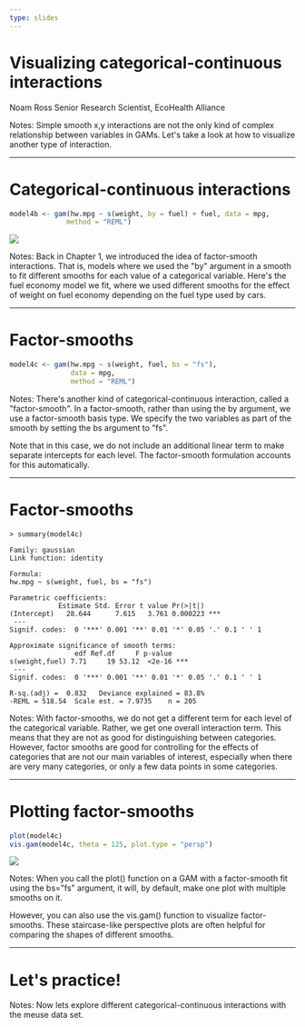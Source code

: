 ```yaml
---
type: slides
---
```


# Visualizing categorical-continuous interactions

Noam Ross
Senior Research Scientist, EcoHealth Alliance

Notes: Simple smooth x,y interactions are not the only kind of complex relationship between variables in GAMs. Let's take a look at how to visualize another type of interaction.

---

# Categorical-continuous interactions

```r
model4b <- gam(hw.mpg ~ s(weight, by = fuel) + fuel, data = mpg,
              method = "REML")
```
![](https://github.com/noamross/gams-in-r-course/blob/master/images/categorical-by-intercept-1.png?raw=true)


Notes: Back in Chapter 1, we introduced the idea of factor-smooth interactions.  That is, models where we used the "by" argument in a smooth to fit different smooths for each value of a categorical variable.  Here's the fuel economy model we fit, where we used different smooths for the effect of weight on fuel economy depending on the fuel type used by cars.

---

# Factor-smooths

```r
model4c <- gam(hw.mpg ~ s(weight, fuel, bs = "fs"),
               data = mpg,
               method = "REML")
```

Notes: There's another kind of categorical-continuous interaction, called a "factor-smooth".  In a factor-smooth, rather than using the by argument, we use a factor-smooth basis type.  We specify the two variables as part of the smooth by setting the bs argument to "fs".  

Note that in this case, we do not include an additional linear term to make separate intercepts for each level.  The factor-smooth formulation accounts for this automatically.

---

# Factor-smooths

```out
> summary(model4c)

Family: gaussian 
Link function: identity 

Formula:
hw.mpg ~ s(weight, fuel, bs = "fs")

Parametric coefficients:
            Estimate Std. Error t value Pr(>|t|)    
(Intercept)   28.644      7.615   3.761 0.000223 ***
 ---
Signif. codes:  0 '***' 0.001 '**' 0.01 '*' 0.05 '.' 0.1 ' ' 1

Approximate significance of smooth terms:
                edf Ref.df     F p-value    
s(weight,fuel) 7.71     19 53.12  <2e-16 ***
 ---
Signif. codes:  0 '***' 0.001 '**' 0.01 '*' 0.05 '.' 0.1 ' ' 1

R-sq.(adj) =  0.832   Deviance explained = 83.8%
-REML = 518.54  Scale est. = 7.9735    n = 205
```

Notes: With factor-smooths, we do not get a different term for each level of the categorical variable.  Rather, we get one overall interaction term.  This means that they are not as good for distinguishing between categories.  However, factor smooths are good for controlling for the effects of categories that are not our main variables of interest, especially when there are very many categories, or only a few data points in some categories.

---

# Plotting factor-smooths

```r
plot(model4c)
vis.gam(model4c, theta = 125, plot.type = "persp")
```
![](https://github.com/noamross/gams-in-r-course/blob/master/images/plotvvisgam-1.png?raw=true)


Notes: When you call the plot() function on a GAM with a factor-smooth fit using the bs="fs" argument, it will, by default, make one plot with multiple smooths on it.  

However, you can also use the vis.gam() function to visualize factor-smooths.  These staircase-like perspective plots are often helpful for comparing the shapes of different smooths.

---

#  Let's practice!

Notes: Now lets explore different categorical-continuous interactions with the meuse data set.


